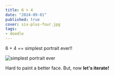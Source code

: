 ```yaml
---
title: 6 + 4
date: "2024-09-01"
published: true
cover: six-plus-four.jpg
tags:
- doodle
---
```


6 + 4 == simplest portrait ever!!

<!-- excerpt -->

<img src="/assets/img/posts/six-plus-four.jpg" alt="simplest portrait ever"/>


Hard to paint a better face. But, now **let's iterate!**

